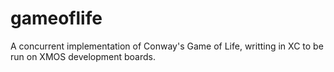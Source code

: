 # gameoflife

A concurrent implementation of Conway's Game of Life, writting in XC to be run on XMOS development boards.
